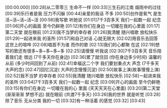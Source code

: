[00:00.000]
[00:28]从二零零三 生命不一样
[00:33]三生石的江南 烟雨中的过往
[00:39]乐行者是我 压力不闪躲
[00:44]亲爱的我话 不多
[00:50]创作是氧气 是生活~活~活~活~活
[00:56]我写歌 听她说
[01:01]7千3百多天 我们一起数一起 纪念
[01:06]开心的画面 至今仍鲜艳
[01:12]有你们在身边 一切暖在我的心里面
[01:17]第二天堂 就在眼前
[01:23]我不当梦的幸存者
[01:26]我清醒 随兴唱歌 放松快乐
[01:29]一起进来我 的圣所
[01:57]和自己对话 心就无限大
[02:02]用音乐去回答 这世上的喧哗
[02:08]唱首不为谁 而作的歌
[02:13]我们的心都聚 在这
[02:19]想写的歌还有很多~多~多~多~多
[02:25]请慢慢 听我说
[02:30]7千3百多天 音乐陪着我们走 很远 (7千多天你在身边)
[02:36]累了就住回 (你在身边多少时间) 温馨的从前 (多少时间回到了从前)
[02:41]幸福这二个字 我们要划重点大 声念 (7千多天大声的念)
[02:47]回忆沉淀( 大声的念慢慢沉淀)
[02:50]故事上演(故事慢慢上演)
[02:52]我不当梦 的幸存者
[02:55]我清醒 随兴唱歌 放松快乐
[02:58]一起进来我 的圣所
[03:04]7千3百多天 我们一起数一起 纪念
[03:09]开心的画面 至今仍鲜艳
[03:15]有你们在身边 一切暖在我的心 里面 (天天天天在心里面)
[03:20]第二天堂 (渐渐渐渐 梦想不远) 就在眼前 (共渡7千多天)
[03:26]我的世界 就是听觉
[03:28]除了音乐 无从分类 我的一切
[03:32]有一种活着 的感觉
[03:32]
[03:43]